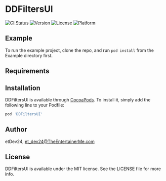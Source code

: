 # DDFiltersUI

[![CI Status](https://img.shields.io/travis/etDev24/DDFiltersUI.svg?style=flat)](https://travis-ci.org/etDev24/DDFiltersUI)
[![Version](https://img.shields.io/cocoapods/v/DDFiltersUI.svg?style=flat)](https://cocoapods.org/pods/DDFiltersUI)
[![License](https://img.shields.io/cocoapods/l/DDFiltersUI.svg?style=flat)](https://cocoapods.org/pods/DDFiltersUI)
[![Platform](https://img.shields.io/cocoapods/p/DDFiltersUI.svg?style=flat)](https://cocoapods.org/pods/DDFiltersUI)

## Example

To run the example project, clone the repo, and run `pod install` from the Example directory first.

## Requirements

## Installation

DDFiltersUI is available through [CocoaPods](https://cocoapods.org). To install
it, simply add the following line to your Podfile:

```ruby
pod 'DDFiltersUI'
```

## Author

etDev24, et_dev24@TheEntertainerMe.com

## License

DDFiltersUI is available under the MIT license. See the LICENSE file for more info.
